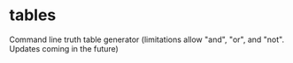 # tables
Command line truth table generator (limitations allow "and", "or", and "not". Updates coming in the future)
